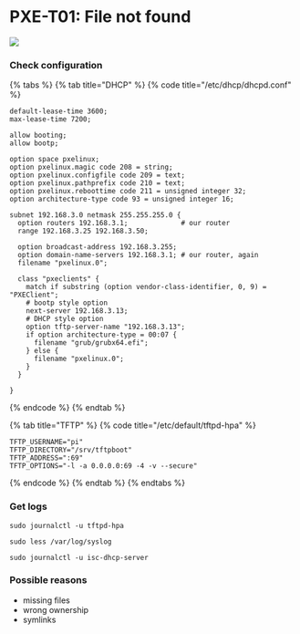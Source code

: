 # PXE-T01: File not found

![](../.gitbook/assets/20210909\_102611.jpg)

### Check configuration

{% tabs %}
{% tab title="DHCP" %}
{% code title="/etc/dhcp/dhcpd.conf" %}
```
default-lease-time 3600;
max-lease-time 7200;

allow booting;
allow bootp;

option space pxelinux;
option pxelinux.magic code 208 = string;
option pxelinux.configfile code 209 = text;
option pxelinux.pathprefix code 210 = text;
option pxelinux.reboottime code 211 = unsigned integer 32;
option architecture-type code 93 = unsigned integer 16;

subnet 192.168.3.0 netmask 255.255.255.0 {
  option routers 192.168.3.1;             # our router
  range 192.168.3.25 192.168.3.50;

  option broadcast-address 192.168.3.255;
  option domain-name-servers 192.168.3.1; # our router, again
  filename "pxelinux.0";

  class "pxeclients" {
    match if substring (option vendor-class-identifier, 0, 9) = "PXEClient";
    # bootp style option
    next-server 192.168.3.13;
    # DHCP style option
    option tftp-server-name "192.168.3.13";
    if option architecture-type = 00:07 {
      filename "grub/grubx64.efi";
    } else {
      filename "pxelinux.0";
    }
  }

}
```
{% endcode %}
{% endtab %}

{% tab title="TFTP" %}
{% code title="/etc/default/tftpd-hpa" %}
```
TFTP_USERNAME="pi"
TFTP_DIRECTORY="/srv/tftpboot"
TFTP_ADDRESS=":69"
TFTP_OPTIONS="-l -a 0.0.0.0:69 -4 -v --secure"
```
{% endcode %}
{% endtab %}
{% endtabs %}

### Get logs

`sudo journalctl -u tftpd-hpa`

`sudo less /var/log/syslog`

`sudo journalctl -u isc-dhcp-server`&#x20;

### Possible reasons

* missing files
* wrong ownership
* symlinks

